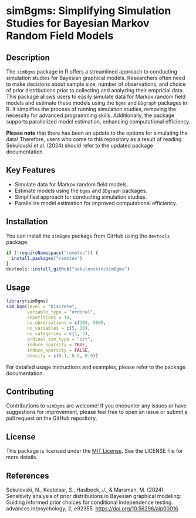 # simBgms: Simplifying Simulation Studies for Bayesian Markov Random Field Models 

## Description

The `simBgms` package in R offers a streamlined approach to conducting simulation studies for Bayesian graphical models. Researchers often need to make decisions about sample size, number of observations, and choice of prior distributions prior to collecting and analyzing their empricial data. This package allows users to easily simulate data for Markov random field models and estimate these models using the `bgms` and `BDgraph` packages in R. It simplifies the process of running simulation studies, removing the necessity for advanced programming skills. Additionally, the package supports parallelized model estimation, enhancing computational efficiency.

**Please note** that there has been an update to the options for simulating the data! Therefore, users who come to this repository as a result of reading Sekulovski et al. (2024)
should refer to the updated package documentation.

## Key Features

- Simulate data for Markov random field models.
- Estimate models using the `bgms` and `BDgraph` packages.
- Simplified approach for conducting simulation studies.
- Parallelize model estimation for improved computational efficiency.

## Installation

You can install the `simBgms` package from GitHub using the `devtools` package:

```R
if (!requireNamespace("remotes")) { 
  install.packages("remotes")   
}   
devtools::install_github("sekulovskin/simBgms")
```

## Usage

```R
library(simBgms)
sim_bgm(level = "Discrete",
        variable_type = "ordinal",
        repetitions = 10, 
        no_observations = c(100, 500), 
        no_variables = c(5, 10),
        no_categories = c(1, 2), 
        ordinal_sim_type = "irt",
        induce_sparsity = TRUE,
        induce_sparsity = FALSE,
        density = c(0.1, 0.5, 0.9))
```

For detailed usage instructions and examples, please refer to the package documentation.

## Contributing

Contributions to `simBgms` are welcome! If you encounter any issues or have suggestions for improvement, please feel free to open an issue or submit a pull request on the GitHub repository.

## License

This package is licensed under the [MIT License](https://opensource.org/licenses/MIT). See the LICENSE file for more details.

## References

Sekulovski, N., Keetelaar, S., Haslbeck, J., & Marsman, M. (2024). Sensitivity analysis of prior distributions in Bayesian graphical modeling: Guiding informed prior choices for conditional independence testing. advances.in/psychology, 2, e92355. https://doi.org/10.56296/aip00016

